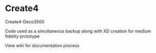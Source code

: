 # Create4
Create4-Deco3500

Code used as a simultaneous backup along with XD creation for medium fidelity prototype 

View wiki for documentation process 
